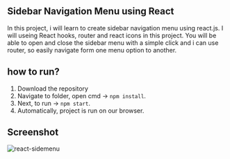 ## Sidebar Navigation Menu using React

In this project, i will learn to create sidebar navigation menu using react.js. I will useing React hooks, router and react icons in this project.
You will be able to open and close the sidebar menu with a simple click  and i can use router, so easily navigate form one menu option to another.

## how to run?
1. Download the repository 
2. Navigate to folder, open cmd -> `npm install`.
3. Next, to run -> `npm start`.
4. Automatically, project is run on our browser.

## Screenshot

![react-sidemenu](https://user-images.githubusercontent.com/67471717/120633851-3e9cec80-c488-11eb-988a-ee5a22b7b12c.PNG)

